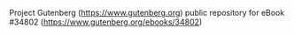 Project Gutenberg (https://www.gutenberg.org) public repository for eBook #34802 (https://www.gutenberg.org/ebooks/34802)

